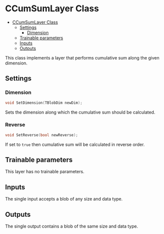 # CCumSumLayer Class

<!-- TOC -->

- [CCumSumLayer Class](#ccumsumlayer-class)
    - [Settings](#settings)
        - [Dimension](#dimension)
    - [Trainable parameters](#trainable-parameters)
    - [Inputs](#inputs)
    - [Outputs](#outputs)

<!-- /TOC -->

This class implements a layer that performs cumulative sum along the given dimension.

## Settings

### Dimension

```c++
void SetDimension(TBlobDim newDim);
```

Sets the dimension along which the cumulative sum should be calculated.

### Reverse

```c++
void SetReverse(bool newReverse);
```

If set to `true` then cumulative sum will be calculated in reverse order.

## Trainable parameters

This layer has no trainable parameters.

## Inputs

The single input accepts a blob of any size and data type.

## Outputs

The single output contains a blob of the same size and data type.